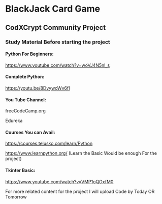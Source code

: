 # BlackJack Card Game
## CodXCrypt Community Project

### Study Material Before starting the project


####  Python For Beginners:

https://www.youtube.com/watch?v=woVJ4N5nl_s


#### Complete Python:

https://youtu.be/8DvywoWv6fI

#### You Tube Channel:

  freeCodeCamp.org
  
  Edureka
  
#### Courses You can Avail:

https://courses.telusko.com/learn/Python

https://www.learnpython.org/ (Learn the Basic Would be enough For the project)


#### Tkinter Basic:

https://www.youtube.com/watch?v=VMP1oQOxfM0

For more related content for the project I will upload Code by Today OR Tomorrow
